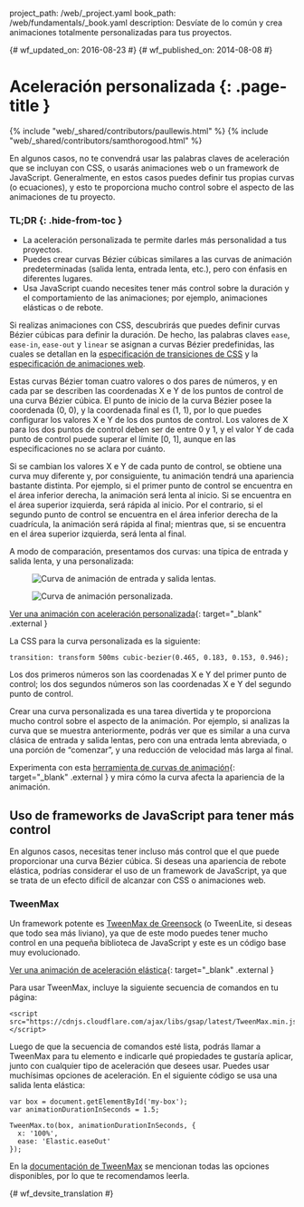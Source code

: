 project_path: /web/_project.yaml
book_path: /web/fundamentals/_book.yaml
description: Desvíate de lo común y crea animaciones totalmente personalizadas para tus proyectos.

{# wf_updated_on: 2016-08-23 #}
{# wf_published_on: 2014-08-08 #}

# Aceleración personalizada {: .page-title }

{% include "web/_shared/contributors/paullewis.html" %}
{% include "web/_shared/contributors/samthorogood.html" %}

En algunos casos, no te convendrá usar las palabras claves de aceleración que se incluyan con CSS, o usarás animaciones web o un framework de JavaScript. Generalmente, en estos casos puedes definir tus propias curvas (o ecuaciones), y esto te proporciona mucho control sobre el aspecto de las animaciones de tu proyecto.

### TL;DR {: .hide-from-toc }
* La aceleración personalizada te permite darles más personalidad a tus proyectos.
* Puedes crear curvas Bézier cúbicas similares a las curvas de animación predeterminadas (salida lenta, entrada lenta, etc.), pero con énfasis en diferentes lugares.
* Usa JavaScript cuando necesites tener más control sobre la duración y el comportamiento de las animaciones; por ejemplo, animaciones elásticas o de rebote.


Si realizas animaciones con CSS, descubrirás que puedes definir curvas Bézier cúbicas para definir la duración. De hecho, las palabras claves `ease`, `ease-in`, `ease-out` y `linear` se asignan a curvas Bézier predefinidas, las cuales se detallan en la [especificación de transiciones de CSS](http://www.w3.org/TR/css3-transitions/) y la [especificación de animaciones web](https://w3c.github.io/web-animations/#scaling-using-a-cubic-bezier-curve).

Estas curvas Bézier toman cuatro valores o dos pares de números, y en cada par se describen las coordenadas X e Y de los puntos de control de una curva Bézier cúbica. El punto de inicio de la curva Bézier posee la coordenada (0, 0), y la coordenada final es (1, 1), por lo que puedes configurar los valores X e Y de los dos puntos de control. Los valores de X para los dos puntos de control deben ser de entre 0 y 1, y el valor Y de cada punto de control puede superar el límite [0, 1], aunque en las especificaciones no se aclara por cuánto.

Si se cambian los valores X e Y de cada punto de control, se obtiene una curva muy diferente y, por consiguiente, tu animación tendrá una apariencia bastante distinta. Por ejemplo, si el primer punto de control se encuentra en el área inferior derecha, la animación será lenta al inicio. Si se encuentra en el área superior izquierda, será rápida al inicio. Por el contrario, si el segundo punto de control se encuentra en el área inferior derecha de la cuadrícula, la animación será rápida al final; mientras que, si se encuentra en el área superior izquierda, será lenta al final.

A modo de comparación, presentamos dos curvas: una típica de entrada y salida lenta, y una personalizada:

<div class="attempt-left">
  <figure>
    <img src="images/ease-in-out-markers.png" alt="Curva de animación de entrada y salida lentas." />
  </figure>
</div>
<div class="attempt-right">
  <figure>
    <img src="images/custom.png" alt="Curva de animación personalizada." />
  </figure>
</div>

[Ver una animación con aceleración personalizada](https://googlesamples.github.io/web-fundamentals/fundamentals/design-and-ui/animations/box-move-custom-curve.html){: target="_blank" .external }

La CSS para la curva personalizada es la siguiente:


    transition: transform 500ms cubic-bezier(0.465, 0.183, 0.153, 0.946);
    

Los dos primeros números son las coordenadas X e Y del primer punto de control; los dos segundos números son las coordenadas X e Y del segundo punto de control.

Crear una curva personalizada es una tarea divertida y te proporciona mucho control sobre el aspecto de la animación. Por ejemplo, si analizas la curva que se muestra anteriormente, podrás ver que es similar a una curva clásica de entrada y salida lentas, pero con una entrada lenta abreviada, o una porción de “comenzar”, y una reducción de velocidad más larga al final.

Experimenta con esta [herramienta de curvas de animación](https://googlesamples.github.io/web-fundamentals/fundamentals/design-and-ui/animations/curve-playground.html){: target="_blank" .external } y mira cómo la curva afecta la apariencia de la animación.

## Uso de frameworks de JavaScript para tener más control

En algunos casos, necesitas tener incluso más control que el que puede proporcionar una curva Bézier cúbica. Si deseas una apariencia de rebote elástica, podrías considerar el uso de un framework de JavaScript, ya que se trata de un efecto difícil de alcanzar con CSS o animaciones web.

### TweenMax

Un framework potente es [TweenMax de Greensock](https://github.com/greensock/GreenSock-JS/tree/master/src/minified) (o TweenLite, si deseas que todo sea más liviano), ya que de este modo puedes tener mucho control en una pequeña biblioteca de JavaScript y este es un código base muy evolucionado.

[Ver una animación de aceleración elástica](https://googlesamples.github.io/web-fundamentals/fundamentals/design-and-ui/animations/box-move-elastic.html){: target="_blank" .external }

Para usar TweenMax, incluye la siguiente secuencia de comandos en tu página:


    <script src="https://cdnjs.cloudflare.com/ajax/libs/gsap/latest/TweenMax.min.js"></script>
    

Luego de que la secuencia de comandos esté lista, podrás llamar a TweenMax para tu elemento e indicarle qué propiedades te gustaría aplicar, junto con cualquier tipo de aceleración que desees usar. Puedes usar muchísimas opciones de aceleración. En el siguiente código se usa una salida lenta elástica:


    var box = document.getElementById('my-box');
    var animationDurationInSeconds = 1.5;
    
    TweenMax.to(box, animationDurationInSeconds, {
      x: '100%',
      ease: 'Elastic.easeOut'
    });
    

En la [documentación de TweenMax](https://greensock.com/docs/#/HTML5/GSAP/TweenMax/) se mencionan todas las opciones disponibles, por lo que te recomendamos leerla.





{# wf_devsite_translation #}
